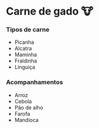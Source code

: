 # Carne de gado :cow:

### Tipos de carne

- Picanha
- Alcatra
- Maminha
- Fraldinha
- Linguiça



### Acompanhamentos

- Arroz
- Cebola
- Pão de alho
- Farofa
- Mandioca

